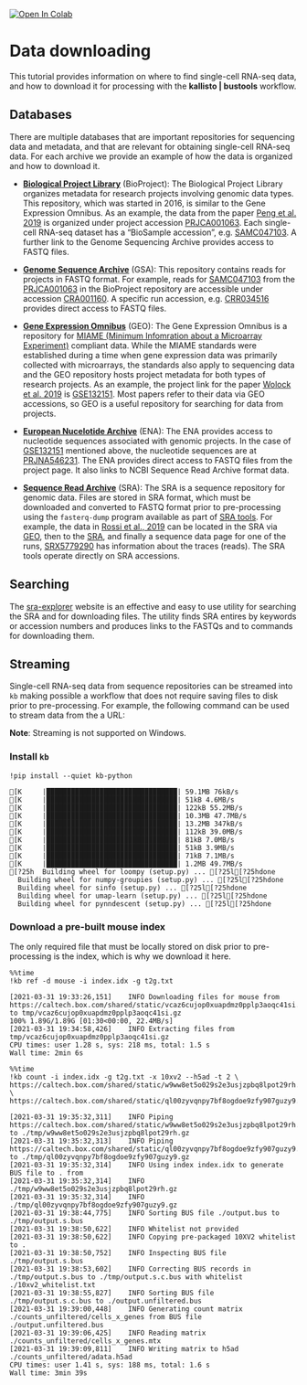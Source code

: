<a href="https://colab.research.google.com/github/pachterlab/kallistobustools/blob/master/tutorials/docs/tutorials/download_data/data_download.ipynb" target="_parent"><img src="https://colab.research.google.com/assets/colab-badge.svg" alt="Open In Colab"/></a>

# Data downloading

This tutorial provides information on where to find single-cell RNA-seq data, and how to download it for processing with the **kallisto | bustools** workflow.

## Databases

There are multiple databases that are important repositories for sequencing data and metadata, and that are relevant for obtaining single-cell RNA-seq data. For each archive we provide an example of how the data is organized and how to download it.

* **[Biological Project Library](https://bigd.big.ac.cn/bioproject/)** (BioProject): The Biological Project Library organizes metadata for research projects involving genomic data types. This repository, which was started in 2016, is similar to the Gene Expression Omnibus. As an example, the data from the paper [Peng et al. 2019](https://www.nature.com/articles/s41422-019-0195-y) is organized under project accession [PRJCA001063](https://bigd.big.ac.cn/bioproject/browse/PRJCA001063). Each single-cell RNA-seq dataset has a “BioSample accession”, e.g. [SAMC047103](https://bigd.big.ac.cn/biosample/browse/SAMC047103). A further link to the Genome Sequencing Archive provides access to FASTQ files.

* **[Genome Sequence Archive](http://gsa.big.ac.cn/)** (GSA): This repository contains reads for projects in FASTQ format. For example, reads for [SAMC047103](https://bigd.big.ac.cn/biosample/browse/SAMC047103) from the [PRJCA001063](https://bigd.big.ac.cn/bioproject/browse/PRJCA001063) in the BioProject repository are accessible under accession [CRA001160](https://bigd.big.ac.cn/gsa/browse/CRA001160). A specific run accession, e.g. [CRR034516](https://bigd.big.ac.cn/gsa/browse/CRA001160/CRR034516) provides direct access to FASTQ files.

* **[Gene Expression Omnibus](https://www.ncbi.nlm.nih.gov/geo/)** (GEO): The Gene Expression Omnibus is a repository for [MIAME (Minimum Infomration about a Microarray Experiment)](https://www.ncbi.nlm.nih.gov/geo/info/MIAME.html) compliant data. While the MIAME standards were established during a time when gene expression data was primarily collected with microarrays, the standards also apply to sequencing data and the GEO repository hosts project metadata for both types of research projects. As an example, the project link for the paper [Wolock et al. 2019](https://www.sciencedirect.com/science/article/pii/S2211124719307971) is [GSE132151](https://www.ncbi.nlm.nih.gov/geo/query/acc.cgi?acc=GSE132151). Most papers refer to their data via GEO accessions, so GEO is a useful repository for searching for data from projects.

* **[European Nucelotide Archive](https://www.ebi.ac.uk/ena)** (ENA): The ENA provides access to nucleotide sequences associated with genomic projects. In the case of [GSE132151](https://www.ncbi.nlm.nih.gov/geo/query/acc.cgi?acc=GSE132151) mentioned above, the nucleotide sequences are at [PRJNA546231](https://www.ebi.ac.uk/ena/data/view/PRJNA546231). The ENA provides direct access to FASTQ files from the project page. It also links to NCBI Sequence Read Archive format data.

* **[Sequence Read Archive](https://www.ncbi.nlm.nih.gov/sra)** (SRA): The SRA is a sequence repository for genomic data. Files are stored in SRA format, which must be downloaded and converted to FASTQ format prior to pre-processing using the `fasterq-dump` program available as part of [SRA tools](https://github.com/ncbi/sra-tools/wiki/HowTo:-fasterq-dump). For example, the data in [Rossi et al., 2019](https://science.sciencemag.org/content/364/6447/1271) can be located in the SRA via [GEO](https://www.ncbi.nlm.nih.gov/geo/query/acc.cgi?acc=GSE130597), then to the [SRA](https://www.ncbi.nlm.nih.gov/sra?term=SRP194426), and finally a sequence data page for one of the runs, [SRX5779290](https://trace.ncbi.nlm.nih.gov/Traces/sra/?run=SRR9000493) has information about the traces (reads). The SRA tools operate directly on SRA accessions.

## Searching

The [sra-explorer](https://ewels.github.io/sra-explorer/) website is an effective and easy to use utility for searching the SRA and for downloading files. The utility finds SRA entires by keywords or accession numbers and produces links to the FASTQs and to commands for downloading them.

## Streaming

Single-cell RNA-seq data from sequence repositories can be streamed into `kb` making possible a workflow that does not require saving files to disk prior to pre-processing. For example, the following command can be used to stream data from the a URL:

__Note__: Streaming is not supported on Windows.

### Install `kb`


```
!pip install --quiet kb-python
```

    [K     |████████████████████████████████| 59.1MB 76kB/s 
    [K     |████████████████████████████████| 51kB 4.6MB/s 
    [K     |████████████████████████████████| 122kB 55.2MB/s 
    [K     |████████████████████████████████| 10.3MB 47.7MB/s 
    [K     |████████████████████████████████| 13.2MB 347kB/s 
    [K     |████████████████████████████████| 112kB 39.0MB/s 
    [K     |████████████████████████████████| 81kB 7.0MB/s 
    [K     |████████████████████████████████| 51kB 3.9MB/s 
    [K     |████████████████████████████████| 71kB 7.1MB/s 
    [K     |████████████████████████████████| 1.2MB 49.7MB/s 
    [?25h  Building wheel for loompy (setup.py) ... [?25l[?25hdone
      Building wheel for numpy-groupies (setup.py) ... [?25l[?25hdone
      Building wheel for sinfo (setup.py) ... [?25l[?25hdone
      Building wheel for umap-learn (setup.py) ... [?25l[?25hdone
      Building wheel for pynndescent (setup.py) ... [?25l[?25hdone


### Download a pre-built mouse index

The only required file that must be locally stored on disk prior to pre-processing is the index, which is why we download it here.


```
%%time
!kb ref -d mouse -i index.idx -g t2g.txt
```

    [2021-03-31 19:33:26,151]    INFO Downloading files for mouse from https://caltech.box.com/shared/static/vcaz6cujop0xuapdmz0pplp3aoqc41si.gz to tmp/vcaz6cujop0xuapdmz0pplp3aoqc41si.gz
    100% 1.89G/1.89G [01:30<00:00, 22.4MB/s]
    [2021-03-31 19:34:58,426]    INFO Extracting files from tmp/vcaz6cujop0xuapdmz0pplp3aoqc41si.gz
    CPU times: user 1.28 s, sys: 218 ms, total: 1.5 s
    Wall time: 2min 6s



```
%%time
!kb count -i index.idx -g t2g.txt -x 10xv2 --h5ad -t 2 \
https://caltech.box.com/shared/static/w9ww8et5o029s2e3usjzpbq8lpot29rh.gz \
https://caltech.box.com/shared/static/ql00zyvqnpy7bf8ogdoe9zfy907guzy9.gz
```

    [2021-03-31 19:35:32,311]    INFO Piping https://caltech.box.com/shared/static/w9ww8et5o029s2e3usjzpbq8lpot29rh.gz to ./tmp/w9ww8et5o029s2e3usjzpbq8lpot29rh.gz
    [2021-03-31 19:35:32,313]    INFO Piping https://caltech.box.com/shared/static/ql00zyvqnpy7bf8ogdoe9zfy907guzy9.gz to ./tmp/ql00zyvqnpy7bf8ogdoe9zfy907guzy9.gz
    [2021-03-31 19:35:32,314]    INFO Using index index.idx to generate BUS file to . from
    [2021-03-31 19:35:32,314]    INFO         ./tmp/w9ww8et5o029s2e3usjzpbq8lpot29rh.gz
    [2021-03-31 19:35:32,314]    INFO         ./tmp/ql00zyvqnpy7bf8ogdoe9zfy907guzy9.gz
    [2021-03-31 19:38:44,775]    INFO Sorting BUS file ./output.bus to ./tmp/output.s.bus
    [2021-03-31 19:38:50,622]    INFO Whitelist not provided
    [2021-03-31 19:38:50,622]    INFO Copying pre-packaged 10XV2 whitelist to .
    [2021-03-31 19:38:50,752]    INFO Inspecting BUS file ./tmp/output.s.bus
    [2021-03-31 19:38:53,602]    INFO Correcting BUS records in ./tmp/output.s.bus to ./tmp/output.s.c.bus with whitelist ./10xv2_whitelist.txt
    [2021-03-31 19:38:55,827]    INFO Sorting BUS file ./tmp/output.s.c.bus to ./output.unfiltered.bus
    [2021-03-31 19:39:00,448]    INFO Generating count matrix ./counts_unfiltered/cells_x_genes from BUS file ./output.unfiltered.bus
    [2021-03-31 19:39:06,425]    INFO Reading matrix ./counts_unfiltered/cells_x_genes.mtx
    [2021-03-31 19:39:09,811]    INFO Writing matrix to h5ad ./counts_unfiltered/adata.h5ad
    CPU times: user 1.41 s, sys: 188 ms, total: 1.6 s
    Wall time: 3min 39s



```

```
